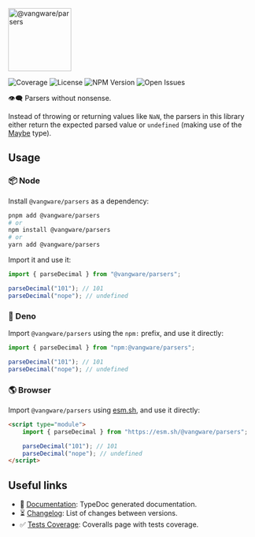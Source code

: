 <img id="logo" alt="@vangware/parsers" src="https://libraries.vangware.com/modules/vangware__parsers.svg" height="128" />

![Coverage][coverage-badge] ![License][license-badge]
![NPM Version][npm-version-badge] ![Open Issues][open-issues-badge]

👁️‍🗨️ Parsers without nonsense.

Instead of throwing or returning values like `NaN`, the parsers in this library
either return the expected parsed value or `undefined` (making use of the
[Maybe](https://libraries.vangware.com/types/_vangware_types.Maybe.html) type).

## Usage

### 📦 Node

Install `@vangware/parsers` as a dependency:

```bash
pnpm add @vangware/parsers
# or
npm install @vangware/parsers
# or
yarn add @vangware/parsers
```

Import it and use it:

```typescript
import { parseDecimal } from "@vangware/parsers";

parseDecimal("101"); // 101
parseDecimal("nope"); // undefined
```

### 🦕 Deno

Import `@vangware/parsers` using the `npm:` prefix, and use it directly:

```typescript
import { parseDecimal } from "npm:@vangware/parsers";

parseDecimal("101"); // 101
parseDecimal("nope"); // undefined
```

### 🌎 Browser

Import `@vangware/parsers` using [esm.sh][esm.sh], and use it directly:

```html
<script type="module">
	import { parseDecimal } from "https://esm.sh/@vangware/parsers";

	parseDecimal("101"); // 101
	parseDecimal("nope"); // undefined
</script>
```

## Useful links

-   📝 [Documentation][documentation]: TypeDoc generated documentation.
-   ⏳ [Changelog][changelog]: List of changes between versions.
-   ✅ [Tests Coverage][coverage]: Coveralls page with tests coverage.

<!-- Reference -->

[changelog]:
	https://github.com/vangware/libraries/blob/main/packages/@vangware/PARSERS/CHANGELOG.md
[coverage-badge]:
	https://img.shields.io/coveralls/github/vangware/libraries.svg?style=for-the-badge&labelColor=666&color=0a8
[coverage]: https://coveralls.io/github/vangware/libraries
[documentation]: https://libraries.vangware.com/modules/_vangware_parsers.html
[esm.sh]: https://esm.sh
[license-badge]:
	https://img.shields.io/npm/l/@vangware/parsers.svg?style=for-the-badge&labelColor=666&color=0a8
[npm-version-badge]:
	https://img.shields.io/npm/v/@vangware/parsers.svg?style=for-the-badge&labelColor=666&color=0a8
[open-issues-badge]:
	https://img.shields.io/github/issues/vangware/libraries.svg?style=for-the-badge&labelColor=666&color=0a8

